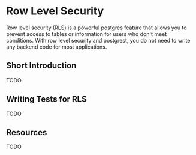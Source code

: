 # Row Level Security

Row level security (RLS) is a powerful postgres feature that allows you to prevent access to tables or information for
users who don't meet conditions. With row level security and postgrest, you do not need to write any backend code
for most applications.

## Short Introduction

TODO

## Writing Tests for RLS

TODO

## Resources
TODO
